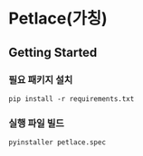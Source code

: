 # Petlace(가칭)

## Getting Started

### 필요 패키지 설치

```shell
pip install -r requirements.txt
```

### 실행 파일 빌드

```shell
pyinstaller petlace.spec
```
